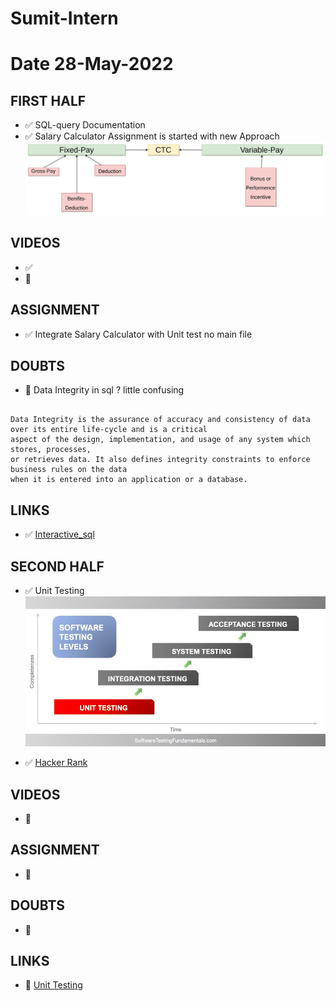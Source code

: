 # Sumit-Intern

# Date 28-May-2022


## FIRST HALF

- ✅ SQL-query Documentation
- ✅ Salary Calculator Assignment is started with new Approach 
![img_1.png](CTC_diagram.png)

## VIDEOS
- ✅
- 🚫


## ASSIGNMENT 
- ✅ Integrate Salary Calculator with Unit test no main file


## DOUBTS
- 🚧 Data Integrity in sql ? little confusing
```

Data Integrity is the assurance of accuracy and consistency of data over its entire life-cycle and is a critical
aspect of the design, implementation, and usage of any system which stores, processes,
or retrieves data. It also defines integrity constraints to enforce business rules on the data 
when it is entered into an application or a database.

```


## LINKS
- ✅ [Interactive_sql](https://sqlbolt.com/)


## SECOND HALF 
- ✅ Unit Testing  
![img.png](img.png)

- ✅ [Hacker Rank](https://github.com/sp18-interns/Sumit-Intern/tree/main/28-May-2022/Hacker_Rank)

## VIDEOS
- 🚫


## ASSIGNMENT
- 🚫

## DOUBTS
- 🚫

## LINKS

- 🚧 [Unit Testing](https://www.javatpoint.com/python-unit-testing)


